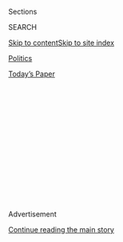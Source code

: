 <div id="app">

<div>

<div>

<div>

<div class="NYTAppHideMasthead css-1q2w90k e1suatyy0">

<div class="section css-ui9rw0 e1suatyy2">

<div class="css-eph4ug er09x8g0">

<div class="css-6n7j50">

</div>

<span class="css-1dv1kvn">Sections</span>

<div class="css-10488qs">

<span class="css-1dv1kvn">SEARCH</span>

</div>

[Skip to content](#site-content)[Skip to site
index](#site-index)

</div>

<div id="masthead-section-label" class="css-1wr3we4 eaxe0e00">

[Politics](https://www.nytimes.com/section/politics)

</div>

<div class="css-10698na e1huz5gh0">

</div>

</div>

<div id="masthead-bar-one" class="section hasLinks css-15hmgas e1csuq9d3">

<div class="css-uqyvli e1csuq9d0">

</div>

<div class="css-1uqjmks e1csuq9d1">

</div>

<div class="css-9e9ivx">

[](https://myaccount.nytimes.com/auth/login?response_type=cookie&client_id=vi)

</div>

<div class="css-1bvtpon e1csuq9d2">

[Today’s
Paper](https://www.nytimes.com/section/todayspaper)

</div>

</div>

</div>

</div>

<div data-aria-hidden="false">

<div id="site-content" data-role="main">

<div>

<div class="css-1aor85t" style="opacity:0.000000001;z-index:-1;visibility:hidden">

<div class="css-1hqnpie">

<div class="css-epjblv">

<span class="css-17xtcya">[Politics](/section/politics)</span><span class="css-x15j1o">|</span><span class="css-fwqvlz">The
Perfect Weapon: How Russian Cyberpower Invaded the
U.S.</span>

</div>

<div class="css-k008qs">

<div class="css-1iwv8en">

<span class="css-18z7m18"></span>

<div>

</div>

</div>

<span class="css-1n6z4y">https://nyti.ms/2hBJis3</span>

<div class="css-1705lsu">

<div class="css-4xjgmj">

<div class="css-4skfbu" data-role="toolbar" data-aria-label="Social Media Share buttons, Save button, and Comments Panel with current comment count" data-testid="share-tools">

  - 
  - 
  - 
  - 
    
    <div class="css-6n7j50">
    
    </div>

  - 
  - 

</div>

</div>

</div>

</div>

</div>

</div>

<div id="NYT_TOP_BANNER_REGION" class="css-13pd83m">

</div>

<div id="top-wrapper" class="css-1sy8kpn">

<div id="top-slug" class="css-l9onyx">

Advertisement

</div>

[Continue reading the main
story](#after-top)

<div class="ad top-wrapper" style="text-align:center;height:100%;display:block;min-height:250px">

<div id="top" class="place-ad" data-position="top" data-size-key="top">

</div>

</div>

<div id="after-top">

</div>

</div>

<div id="sponsor-wrapper" class="css-1hyfx7x">

<div id="sponsor-slug" class="css-19vbshk">

Supported by

</div>

[Continue reading the main
story](#after-sponsor)

<div id="sponsor" class="ad sponsor-wrapper" style="text-align:center;height:100%;display:block">

</div>

<div id="after-sponsor">

</div>

</div>

<div class="css-1vkm6nb ehdk2mb0">

# The Perfect Weapon: How Russian Cyberpower Invaded the U.S.

</div>

<div class="css-79elbk" data-testid="photoviewer-wrapper">

<div class="css-z3e15g" data-testid="photoviewer-wrapper-hidden">

</div>

<div class="css-1a48zt4 ehw59r15" data-testid="photoviewer-children">

![<span class="css-16f3y1r e13ogyst0" data-aria-hidden="true">A filing
cabinet broken into in 1972 as part of the Watergate burglary sits
beside a computer server that Russian hackers breached during the 2016
presidential campaign at the Democratic National Committee’s
headquarters in
Washington.</span><span class="css-cnj6d5 e1z0qqy90" itemprop="copyrightHolder"><span class="css-1ly73wi e1tej78p0">Credit...</span><span><span>Justin
T. Gellerson for The New York
Times</span></span></span>](https://static01.nyt.com/images/2016/12/14/us/14hack-top1-sub/14hack-top1-sub-articleLarge.jpg?quality=75&auto=webp&disable=upscale)

</div>

</div>

<div class="css-xt80pu e12qa4dv0">

<div class="css-18e8msd">

<div class="css-vp77d3 epjyd6m0">

<div class="css-1baulvz">

By [<span class="css-1baulvz" itemprop="name">Eric
Lipton</span>](https://www.nytimes.com/by/eric-lipton),
[<span class="css-1baulvz" itemprop="name">David E.
Sanger</span>](https://www.nytimes.com/by/david-e-sanger) and
[<span class="css-1baulvz last-byline" itemprop="name">Scott
Shane</span>](https://www.nytimes.com/by/scott-shane)

</div>

</div>

  - Dec. 13,
    2016

  - 
    
    <div class="css-4xjgmj">
    
    <div class="css-d8bdto" data-role="toolbar" data-aria-label="Social Media Share buttons, Save button, and Comments Panel with current comment count" data-testid="share-tools">
    
      - 
      - 
      - 
      - 
        
        <div class="css-6n7j50">
        
        </div>
    
      - 
      - 
    
    </div>
    
    </div>

</div>

<div class="css-tk9fsr">

[Читать статью
по-русски](https://www.nytimes.com/2016/12/21/world/russia-hack-presidential-election.html "Read in Russian")

</div>

</div>

<div class="section meteredContent css-1r7ky0e" name="articleBody" itemprop="articleBody">

<div class="css-1fanzo5 StoryBodyCompanionColumn">

<div class="css-53u6y8">

WASHINGTON — When Special Agent Adrian Hawkins of the Federal Bureau of
Investigation called the Democratic National Committee in September 2015
to pass along some troubling news about its computer network, he was
transferred, naturally, to the help desk.

His message was brief, if alarming. At least one computer system
belonging to the D.N.C. had been compromised by hackers federal
investigators had named “the
[Dukes](https://labsblog.f-secure.com/2015/09/17/the-dukes-7-years-of-russian-cyber-espionage/),”
a [cyberespionage
team](https://www.nytimes.com/2020/07/16/us/politics/vaccine-hacking-russia.html)
linked to the Russian government.

The F.B.I. knew it well: The bureau had spent the last few years trying
to kick the Dukes out of the unclassified email systems of the White
House, the State Department and even the Joint Chiefs of Staff, one of
the government’s best-protected networks.

Yared Tamene, the tech-support contractor at the D.N.C. who fielded the
call, was no expert in cyberattacks. His first moves were to check
Google for “the Dukes” and conduct a cursory search of the D.N.C.
computer system logs to look for hints of such a cyberintrusion. By his
own account, he did not look too hard even after Special Agent Hawkins
called back repeatedly over the next several weeks — in part because he
wasn’t certain the caller was a real F.B.I. agent and not an impostor.

</div>

</div>

<div class="css-1fanzo5 StoryBodyCompanionColumn">

<div class="css-53u6y8">

“I had no way of differentiating the call I just received from a prank
call,” Mr. Tamene wrote in an internal memo, obtained by The New York
Times, that detailed his contact with the F.B.I.

It was the cryptic first sign of a cyberespionage and
information-warfare campaign devised to disrupt the 2016 presidential
election, the first such attempt by a foreign power in American history.
What started as an information-gathering operation, intelligence
officials believe, ultimately morphed into an effort to harm one
candidate, Hillary Clinton, and tip the election to her opponent, Donald
J. Trump.

Like another famous American election scandal, it started with a
break-in at the D.N.C. The first time, 44 years ago at the committee’s
old offices in the Watergate complex, the burglars planted listening
devices and jimmied a filing cabinet. This time, the burglary was
conducted from afar, directed by the Kremlin, with spear-phishing emails
and zeros and
ones.

</div>

</div>

<div style="max-width:100%;margin:0 auto">

<div class="css-17dprlf" data-id="100000004818376" data-slug="14hack-phishing" style="max-width:300px">

</div>

</div>

<div class="css-1fanzo5 StoryBodyCompanionColumn">

<div class="css-53u6y8">

An examination by The Times of the Russian operation — based on
interviews with dozens of players targeted in the attack, intelligence
officials who investigated it and Obama administration officials who
deliberated over the best response — reveals a series of missed signals,
slow responses and a continuing underestimation of the seriousness of
the cyberattack.

</div>

</div>

<div class="css-1fanzo5 StoryBodyCompanionColumn">

<div class="css-53u6y8">

The D.N.C.’s fumbling encounter with the F.B.I. meant the best chance to
halt the Russian intrusion was lost. The failure to grasp the scope of
the attacks undercut efforts to minimize their impact. And the White
House’s reluctance to respond forcefully meant the Russians have not
paid a heavy price for their actions, a decision that could prove
critical in deterring future cyberattacks.

The low-key approach of the F.B.I. meant that Russian hackers could roam
freely through the committee’s network for nearly seven months before
top D.N.C. officials were alerted to the attack and hired cyberexperts
to protect their systems. In the meantime, the hackers moved on to
targets outside the D.N.C., including Mrs. Clinton’s campaign chairman,
John D. Podesta, whose private email account was hacked months later.

Even Mr. Podesta, a savvy Washington insider who had written a [2014
report on cyberprivacy for President
Obama](https://www.whitehouse.gov/sites/default/files/docs/big_data_privacy_report_may_1_2014.pdf),
did not truly understand the gravity of the hacking.

</div>

</div>

<div class="css-79elbk" data-testid="photoviewer-wrapper">

<div class="css-z3e15g" data-testid="photoviewer-wrapper-hidden">

</div>

<div class="css-1a48zt4 ehw59r15" data-testid="photoviewer-children">

![<span class="css-16f3y1r e13ogyst0" data-aria-hidden="true">Charles
Delavan, a Clinton campaign aide, incorrectly legitimized a phishing
email sent to the personal account of John D. Podesta, the campaign
chairman.</span>](https://static01.nyt.com/images/2016/12/14/us/14HACK-tear1/14HACK1-articleLarge.jpg?quality=75&auto=webp&disable=upscale)

</div>

</div>

<div class="css-1fanzo5 StoryBodyCompanionColumn">

<div class="css-53u6y8">

By last summer, Democrats watched in helpless fury as their private
emails and confidential documents appeared online day after day —
procured by Russian intelligence agents, posted on WikiLeaks and other
websites, then eagerly reported on by the American media, including The
Times. Mr. Trump gleefully cited many of the purloined emails on the
campaign trail.

The fallout included [the resignations of Representative Debbie
Wasserman Schultz of
Florida](https://www.nytimes.com/2016/07/25/us/politics/debbie-wasserman-schultz-dnc-wikileaks-emails.html),
the chairwoman of the D.N.C., and most of her top party aides. Leading
Democrats were sidelined at the height of the campaign, silenced by
revelations of embarrassing emails or consumed by the scramble to deal
with the hacking. Though little-noticed by the public, [confidential
documents taken by the Russian hackers from the D.N.C.’s sister
organization](https://guccifer2.wordpress.com/2016/08/15/dccc-internal-docs-on-primaries-in-florida/),
the Democratic Congressional Campaign Committee, turned up in
congressional races in a dozen states, [tainting some of them with
accusations of
scandal](http://www.nytimes.com/2016/12/13/us/politics/house-democrats-hacking-dccc.html "Times article on the Democratic House candidates who were affected.").

</div>

</div>

<div class="css-79elbk" data-testid="photoviewer-wrapper">

<div class="css-z3e15g" data-testid="photoviewer-wrapper-hidden">

</div>

<div class="css-1a48zt4 ehw59r15" data-testid="photoviewer-children">

<div class="css-1xdhyk6 erfvjey0">

<span class="css-1ly73wi e1tej78p0">Image</span>

<div class="css-zjzyr8">

<div data-testid="lazyimage-container" style="height:250.68888888888893px">

</div>

</div>

</div>

<span class="css-16f3y1r e13ogyst0" data-aria-hidden="true">President
Vladimir V. Putin of Russia during a reception last week at the Kremlin
in
Moscow.</span><span class="css-cnj6d5 e1z0qqy90" itemprop="copyrightHolder"><span class="css-1ly73wi e1tej78p0">Credit...</span><span>Pool
photo by Alexei Nikolsky</span></span>

</div>

</div>

<div class="css-1fanzo5 StoryBodyCompanionColumn">

<div class="css-53u6y8">

In recent days, a skeptical president-elect, the nation’s intelligence
agencies and the two major parties have become embroiled in an
extraordinary public dispute over what evidence exists that President
Vladimir V. Putin of Russia moved beyond mere espionage to deliberately
try to subvert American democracy and pick the winner of the
presidential election.

</div>

</div>

<div class="css-1fanzo5 StoryBodyCompanionColumn">

<div class="css-53u6y8">

Many of Mrs. Clinton’s closest aides believe that the Russian assault
had a profound impact on the election, while conceding that other
factors — Mrs. Clinton’s weaknesses as a candidate; her private email
server; the public statements of the F.B.I. director, James B. Comey,
about her handling of classified information — were also important.

While there’s no way to be certain of the ultimate impact of the hack,
this much is clear: A low-cost, high-impact weapon that Russia had
test-fired in elections from Ukraine to Europe was trained on the United
States, with devastating effectiveness. For Russia, with an enfeebled
economy and a nuclear arsenal it cannot use short of all-out war,
cyberpower proved the perfect weapon: cheap, hard to see coming, hard to
trace.

</div>

</div>

<div class="css-1sngw6j">

[](https://www.nytimes.com/interactive/2016/07/27/us/politics/trail-of-dnc-emails-russia-hacking.html)

<div class="css-1eoytci">

![](https://static01.nyt.com/images/2016/07/27/us/politics/trail-of-dnc-emails-russia-hacking-1469656463301/trail-of-dnc-emails-russia-hacking-1469656463301-thumbLarge-v6.png)

</div>

<div class="css-1rha1bf">

## Following the Links From Russian Hackers to the U.S. Election

How U.S. intelligence officials have connected the Russian government to
an attempt to disrupt the 2016 presidential election.

</div>

</div>

<div class="css-1fanzo5 StoryBodyCompanionColumn">

<div class="css-53u6y8">

“There shouldn’t be any doubt in anybody’s mind,” Adm. Michael S.
Rogers, the director of the National Security Agency and commander of
United States Cyber Command, said at a postelection conference. “This
was not something that was done casually, this was not something that
was done by chance, this was not a target that was selected purely
arbitrarily,” he said. “This was a conscious effort by a nation-state to
attempt to achieve a specific effect.”

For the people whose emails were stolen, this new form of political
sabotage has left a trail of shock and professional damage. Neera
Tanden, president of the Center for American Progress and a key Clinton
supporter, recalls walking into the busy Clinton transition offices,
humiliated to see her face on television screens as pundits [discussed a
leaked email in which she had called Mrs. Clinton’s instincts
“suboptimal.”](http://www.cnn.com/2016/10/18/politics/clinton-staffers-frustrated-hillary-clinton-bill-clinton-chelsea-clinton/)

“It was just a sucker punch to the gut every day,” Ms. Tanden said. “It
was the worst professional experience of my
life.”

</div>

</div>

<div style="max-width:100%;margin:0 auto">

<div class="css-17dprlf" data-id="100000004827145" data-slug="14hack-pq1" style="max-width:300px">

</div>

</div>

<div class="css-1fanzo5 StoryBodyCompanionColumn">

<div class="css-53u6y8">

The United States, too, has carried out cyberattacks, and in decades
past the C.I.A. tried to subvert foreign elections. But the Russian
attack is increasingly understood across the political spectrum as an
ominous historic landmark — with one notable exception: Mr. Trump has
rejected the findings of the intelligence agencies he will soon oversee
as “ridiculous,” insisting that the hacker may be American, or Chinese,
but that “they have no idea.”

Mr. Trump cited the reported disagreements between the agencies about
whether Mr. Putin intended to help elect him. On Tuesday, a Russian
government spokesman echoed Mr. Trump’s scorn.

“This tale of ‘hacks’ resembles a banal brawl between American security
officials over spheres of influence,” Maria Zakharova, the spokeswoman
for the Russian Foreign Ministry, wrote on
Facebook.

</div>

</div>

<div style="max-width:100%;margin:0 auto">

<div class="css-17dprlf" data-id="100000004823193" data-slug="dccc-promo" style="max-width:300px">

</div>

</div>

<div class="css-1fanzo5 StoryBodyCompanionColumn">

<div class="css-53u6y8">

Over the weekend, four prominent senators — two Republicans and two
Democrats — joined forces to pledge an investigation while pointedly
ignoring Mr. Trump’s skeptical claims.

“Democrats and Republicans must work together, and across the
jurisdictional lines of the Congress, to examine these recent incidents
thoroughly and devise comprehensive solutions to deter and defend
against further cyberattacks,” said Senators John McCain, Lindsey
Graham, Chuck Schumer and Jack Reed.

</div>

</div>

<div class="css-1fanzo5 StoryBodyCompanionColumn">

<div class="css-53u6y8">

“This cannot become a partisan issue,” they said. “The stakes are too
high for our country.”

## A Target for Break-Ins

Sitting in the basement of the Democratic National Committee
headquarters, below a wall-size 2012 portrait of a smiling Barack Obama,
is a 1960s-era filing cabinet missing the handle on the bottom drawer.
Only a framed newspaper story hanging on the wall hints at the
importance of this aged piece of office furniture.

[“GOP Security Aide Among 5 Arrested in Bugging
Affair,”](http://www.washingtonpost.com/wp-srv/local/longterm/tours/scandal/watergat.htm)
reads the headline from the front page of The Washington Post on June
19, 1972, with the bylines of Bob Woodward and Carl Bernstein.

Andrew Brown, 37, the technology director at the D.N.C., was born after
that famous break-in. But as he began to plan for this year’s election
cycle, he was well aware that the D.N.C. could become a break-in target
again.

There were aspirations to ensure that the D.N.C. was well protected
against cyberintruders — and then there was the reality, Mr. Brown and
his bosses at the organization acknowledged: The D.N.C. was a nonprofit
group, dependent on donations, with a fraction of the security budget
that a corporation its size would have.

“There was never enough money to do everything we needed to do,” Mr.
Brown said.

The D.N.C. had a standard email spam-filtering service, intended to
block phishing attacks and malware created to resemble legitimate email.
But when Russian hackers started in on the D.N.C., the committee did not
have the most advanced systems in place to track suspicious traffic,
internal D.N.C. memos show.

Mr. Tamene, who reports to Mr. Brown and fielded the call from the
F.B.I. agent, was not a full-time D.N.C. employee; he works for a
Chicago-based contracting firm called [The MIS
Department](https://web.archive.org/web/20160507204851/http://www.misdepartment.com/staff).
He was left to figure out, largely on his own, how to respond — and even
whether the man who had called in to the D.N.C. switchboard was really
an F.B.I. agent.

“The F.B.I. thinks the D.N.C. has at least one compromised computer on
its network and the F.B.I. wanted to know if the D.N.C. is aware, and if
so, what the D.N.C. is doing about it,” Mr. Tamene wrote in an internal
memo about his contacts with the F.B.I. He added that “the Special Agent
told me to look for a specific type of malware dubbed ‘Dukes’ by the
U.S. intelligence community and in cybersecurity circles.”

</div>

</div>

<div class="css-1fanzo5 StoryBodyCompanionColumn">

<div class="css-53u6y8">

Part of the problem was that Special Agent Hawkins did not show up in
person at the D.N.C. Nor could he email anyone there, as that risked
alerting the hackers that the F.B.I. knew they were in the
system.

</div>

</div>

<div class="css-79elbk" data-testid="photoviewer-wrapper">

<div class="css-z3e15g" data-testid="photoviewer-wrapper-hidden">

</div>

<div class="css-1a48zt4 ehw59r15" data-testid="photoviewer-children">

<div class="css-1xdhyk6 erfvjey0">

<span class="css-1ly73wi e1tej78p0">Image</span>

<div class="css-zjzyr8">

<div data-testid="lazyimage-container" style="height:190.75555555555553px">

</div>

</div>

</div>

<span class="css-16f3y1r e13ogyst0" data-aria-hidden="true">An internal
memo by Yared Tamene, a tech-support contractor at the D.N.C., expressed
uncertainty about the identity of Special Agent Adrian Hawkins of the
F.B.I., who called to inform him of the breach.</span>

</div>

</div>

<div class="css-1fanzo5 StoryBodyCompanionColumn">

<div class="css-53u6y8">

Mr. Tamene’s initial scan of the D.N.C. system — using his
less-than-optimal tools and incomplete targeting information from the
F.B.I. — found nothing. So when Special Agent Hawkins called repeatedly
in October, leaving voice mail messages for Mr. Tamene, urging him to
call back, “I did not return his calls, as I had nothing to report,” Mr.
Tamene explained in his memo.

In November, Special Agent Hawkins called with more ominous news. A
D.N.C. computer was “calling home, where home meant Russia,” Mr.
Tamene’s memo says, referring to software sending information to
Moscow. “SA Hawkins added that the F.B.I. thinks that this calling home
behavior could be the result of a state-sponsored attack.”

Mr. Brown knew that Mr. Tamene, who declined to comment, was fielding
calls from the F.B.I. But he was tied up on a different problem:
evidence suggesting that the campaign of Senator Bernie Sanders of
Vermont, Mrs. Clinton’s main Democratic opponent, had improperly gained
access to her campaign data.

Ms. Wasserman Schultz, then the D.N.C.’s chairwoman, and Amy Dacey, then
its chief executive, said in interviews that neither of them was
notified about the early reports that the committee’s system had likely
been compromised.

Shawn Henry, who once led the F.B.I.’s cyber division and is now
president of CrowdStrike Services, the cybersecurity firm retained by
the D.N.C. in April, said he was baffled that the F.B.I. did not call a
more senior official at the D.N.C. or send an agent in person to the
party headquarters to try to force a more vigorous response.

</div>

</div>

<div class="css-1fanzo5 StoryBodyCompanionColumn">

<div class="css-53u6y8">

“We are not talking about an office that is in the middle of the woods
of Montana,” Mr. Henry said. “We are talking about an office that is
half a mile from the F.B.I. office that is getting the notification.”

“This is not a mom-and-pop delicatessen or a local library. This is a
critical piece of the U.S. infrastructure because it relates to our
electoral process, our elected officials, our legislative process, our
executive process,” he added. “To me it is a high-level, serious issue,
and if after a couple of months you don’t see any results, somebody
ought to raise that to a higher level.”

The F.B.I. declined to comment on the agency’s handling of the hack.
“The F.B.I. takes very seriously any compromise of public and private
sector systems,” it said in a statement, adding that agents “will
continue to share information” to help targets “safeguard their systems
against the actions of persistent cybercriminals.”

By March, Mr. Tamene and his team had met at least twice in person with
the F.B.I. and concluded that Agent Hawkins was really a federal
employee. But then the situation took a dire turn.

A second team of Russian-affiliated hackers began to target the D.N.C.
and other players in the political world, particularly Democrats. Billy
Rinehart, a former D.N.C. regional field director who was then working
for Mrs. Clinton’s campaign, got an odd email warning from Google.

“Someone just used your password to try to sign into your Google
account,” [the March 22 email
said](http://www.documentcloud.org/documents/3237163-Rinehart-Hacking-Email.html),
adding that the sign-in attempt had occurred in Ukraine. “Google stopped
this sign-in attempt. You should change your password immediately.”

Mr. Rinehart was in Hawaii at the time. He remembers checking his email
at 4 a.m. for messages from East Coast associates. Without thinking much
about the notification, he clicked on the “change password” button and
half asleep, as best he can remember, he typed in a new
password.

</div>

</div>

<div class="css-79elbk" data-testid="photoviewer-wrapper">

<div class="css-z3e15g" data-testid="photoviewer-wrapper-hidden">

</div>

<div class="css-1a48zt4 ehw59r15" data-testid="photoviewer-children">

<div class="css-1xdhyk6 erfvjey0">

<span class="css-1ly73wi e1tej78p0">Image</span>

<div class="css-zjzyr8">

<div data-testid="lazyimage-container" style="height:333.1777777777778px">

</div>

</div>

</div>

<span class="css-16f3y1r e13ogyst0" data-aria-hidden="true">A screenshot
of the phishing email that Billy Rinehart clicked on, unknowingly giving
Russian hackers access to his account. The New York Times has redacted
Mr. Rinehart’s email address.</span>

</div>

</div>

<div class="css-1fanzo5 StoryBodyCompanionColumn">

<div class="css-53u6y8">

What he did not know until months later is that he had just given the
Russian hackers access to his email account.

Hundreds of similar phishing emails were being sent to American
political targets, including an identical email sent on March 19 to Mr.
Podesta, chairman of the Clinton campaign. Given how many emails Mr.
Podesta received through this personal email account, several aides also
had access to it, and one of them noticed the warning email, sending it
to a computer technician to make sure it was legitimate before anyone
clicked on the “change password” button.

“This is a legitimate email,” Charles Delavan, [a Clinton campaign aide,
replied](https://wikileaks.org/podesta-emails/emailid/34899) to another
of Mr. Podesta’s aides, who had noticed the alert. “John needs to change
his password immediately.”

With another click, a decade of emails that Mr. Podesta maintained in
his Gmail account — a total of about 60,000 — were unlocked for the
Russian hackers. Mr. Delavan, in an interview, said that his bad advice
was a result of a typo: He knew this was a phishing attack, as the
campaign was getting dozens of them. He said he had meant to type that
it was an “illegitimate” email, an error that he said has plagued him
ever
since.

</div>

</div>

<div class="css-79elbk" data-testid="photoviewer-wrapper">

<div class="css-z3e15g" data-testid="photoviewer-wrapper-hidden">

</div>

<div class="css-1a48zt4 ehw59r15" data-testid="photoviewer-children">

<div class="css-1xdhyk6 erfvjey0">

<span class="css-1ly73wi e1tej78p0">Image</span>

<div class="css-zjzyr8">

<div data-testid="lazyimage-container" style="height:258.4561403508772px">

</div>

</div>

</div>

<span class="css-16f3y1r e13ogyst0" data-aria-hidden="true">Mr. Podesta,
center, with Huma Abedin, Hillary Clinton’s closest aide, in Brooklyn
the day after the election. Hackers gained access to tens of thousands
of Mr. Podesta’s
emails.</span><span class="css-cnj6d5 e1z0qqy90" itemprop="copyrightHolder"><span class="css-1ly73wi e1tej78p0">Credit...</span><span>Dave
Sanders for The New York Times</span></span>

</div>

</div>

<div class="css-1fanzo5 StoryBodyCompanionColumn">

<div class="css-53u6y8">

During this second wave, the hackers also gained access to the
Democratic Congressional Campaign Committee, and then, through a virtual
private network connection, to the main computer network of the D.N.C.

</div>

</div>

<div class="css-1fanzo5 StoryBodyCompanionColumn">

<div class="css-53u6y8">

The F.B.I. observed this surge of activity as well, again reaching out
to Mr. Tamene to warn him. Yet Mr. Tamene still saw no reason to be
alarmed: He found copies of the phishing emails in the D.N.C.’s spam
filter. But he had no reason, he said, to believe that the computer
systems had been infiltrated.

One bit of progress had finally been made by the middle of April: The
D.N.C., seven months after it had first been warned, finally installed a
“robust set of monitoring tools,” Mr. Tamene’s internal memo
says.

## Honing Stealthy Tactics

</div>

</div>

<div class="css-79elbk" data-testid="photoviewer-wrapper">

<div class="css-z3e15g" data-testid="photoviewer-wrapper-hidden">

</div>

<div class="css-1a48zt4 ehw59r15" data-testid="photoviewer-children">

<div class="css-1xdhyk6 erfvjey0">

<span class="css-1ly73wi e1tej78p0">Image</span>

<div class="css-zjzyr8">

<div data-testid="lazyimage-container" style="height:257.77777777777777px">

</div>

</div>

</div>

<span class="css-16f3y1r e13ogyst0" data-aria-hidden="true">The
headquarters of the Russian F.S.B., the main successor to the Soviet-era
K.G.B., in
Moscow.</span><span class="css-cnj6d5 e1z0qqy90" itemprop="copyrightHolder"><span class="css-1ly73wi e1tej78p0">Credit...</span><span>Pavel
Golovkin/Associated Press</span></span>

</div>

</div>

<div class="css-1fanzo5 StoryBodyCompanionColumn">

<div class="css-53u6y8">

The United States had two decades of warning that Russia’s intelligence
agencies were trying to break into America’s most sensitive computer
networks. But the Russians have always managed to stay a step ahead.

Their first major attack was detected on Oct. 7, 1996, when a computer
operator at the Colorado School of Mines discovered some nighttime
computer activity he could not explain. The school had a major contract
with the Navy, and the operator warned his contacts there. But as
happened two decades later at the D.N.C., at first “everyone was unable
to connect the dots,” said [Thomas
Rid](http://www.kcl.ac.uk/sspp/departments/warstudies/people/professors/rid.aspx),
a scholar at King’s College in London who has studied the attack.

Investigators gave it a name — [Moonlight
Maze](https://medium.com/@chris_doman/the-first-sophistiated-cyber-attacks-how-operation-moonlight-maze-made-history-2adb12cc43f7#.ghd5tn5cf)
— and spent two years, often working day and night, tracing how it
hopped from the Navy to the Department of Energy to the Air Force and
NASA. In the end, they concluded that the total number of files stolen,
if printed and stacked, would be taller than the Washington Monument.

Whole weapons designs were flowing out the door, and it was a first
taste of what was to come: an escalating campaign of cyberattacks around
the world.

</div>

</div>

<div class="css-1fanzo5 StoryBodyCompanionColumn">

<div class="css-53u6y8">

But for years, the Russians stayed largely out of the headlines, thanks
to the Chinese — who took bigger risks, and often got caught. They stole
the designs for the F-35 fighter jet, corporate secrets for rolling
steel, even the blueprints for gas pipelines that supply much of the
United States. And during the 2008 presidential election cycle, Chinese
intelligence hacked into the campaigns of Mr. Obama and Mr. McCain,
making off with internal position papers and communications. But they
didn’t publish any of it.

The Russians had not gone away, of course. “They were just a lot more
stealthy,” said [Kevin
Mandia](https://www.fireeye.com/company/leadership.html), a former Air
Force intelligence officer who spent most of his days fighting off
Russian cyberattacks before founding Mandiant, a cybersecurity firm that
is now a division of FireEye — and the company the Clinton campaign
brought in to secure its own systems.

The Russians were also quicker to turn their attacks to political
purposes. A 2007 cyberattack on Estonia, a former Soviet republic that
had joined NATO, sent a message that Russia could paralyze the country
without invading it. The next year cyberattacks were used during
Russia’s war with Georgia.

But American officials did not imagine that the Russians would dare try
those techniques inside the United States. They were largely focused on
preventing what former Defense Secretary Leon E. Panetta warned was an
approaching “cyber Pearl Harbor” — a shutdown of the power grid or
cellphone networks.

But in 2014 and 2015, a Russian hacking group began systematically
targeting the State Department, the White House and the Joint Chiefs of
Staff. “Each time, they eventually met with some form of success,”
Michael Sulmeyer, a former cyberexpert for the secretary of defense, and
Ben Buchanan, now both of the [Harvard Cyber Security
Project](http://belfercenter.ksg.harvard.edu/project/69/cyber_security_project.html),
wrote recently in a soon-to-be published paper for the Carnegie
Endowment.

The Russians grew stealthier and stealthier, tricking government
computers into sending out data while disguising the electronic “command
and control” messages that set off alarms for anyone looking for
malicious actions. The State Department was so crippled that it
repeatedly closed its systems to throw out the intruders. At one point,
officials traveling to Vienna with Secretary of State John Kerry for the
Iran nuclear negotiations had to set up commercial Gmail accounts just
to communicate with one another and with reporters traveling with them.

Mr. Obama was briefed regularly on all this, but he made a decision that
many in the White House now regret: He did not name Russians publicly,
or issue sanctions. There was always a reason: fear of escalating a
cyberwar, and concern that the United States needed Russia’s cooperation
in negotiations over Syria.

</div>

</div>

<div class="css-1fanzo5 StoryBodyCompanionColumn">

<div class="css-53u6y8">

“We’d have all these circular meetings,” one senior State Department
official said, “in which everyone agreed you had to push back at the
Russians and push back hard. But it didn’t happen.”

So the Russians escalated again — breaking into systems not just for
espionage, but to publish or broadcast what they found, known as
“doxing” in the cyberworld.

It was a brazen change in tactics, moving the Russians from espionage to
influence operations. In February 2014, [they broadcast an intercepted
phone
call](https://www.nytimes.com/2014/02/08/world/europe/ukraine.html)
between Victoria Nuland, the assistant secretary of state who handles
Russian affairs and has a contentious relationship with Mr. Putin, and
Geoffrey Pyatt, the United States ambassador to Ukraine. Ms. Nuland was
heard describing a little-known American effort to broker a deal in
Ukraine, then in political turmoil.

They were not the only ones on whom the Russians used the steal-and-leak
strategy. The Open Society Foundation, run by George Soros, was a major
target, and [when its documents were
released](http://soros.dcleaks.com/), some turned out to have been
altered to make it appear as if the foundation was financing Russian
opposition members.

Last year, the attacks became more aggressive. Russia hacked a major
French television station, frying critical hardware. Around Christmas,
it attacked part of the power grid in Ukraine, dropping a portion of the
country into darkness, killing backup generators and taking control of
generators. In retrospect, it was a warning shot.

The attacks “were not fully integrated military operations,” Mr.
Sulmeyer said. But they showed an increasing
boldness.

## Cozy Bear and Fancy Bear

</div>

</div>

<div class="css-79elbk" data-testid="photoviewer-wrapper">

<div class="css-z3e15g" data-testid="photoviewer-wrapper-hidden">

</div>

<div class="css-1a48zt4 ehw59r15" data-testid="photoviewer-children">

<div class="css-1xdhyk6 erfvjey0">

<span class="css-1ly73wi e1tej78p0">Image</span>

<div class="css-zjzyr8">

<div data-testid="lazyimage-container" style="height:257.77777777777777px">

</div>

</div>

</div>

<span class="css-16f3y1r e13ogyst0" data-aria-hidden="true">Supporters
of President-elect Donald J. Trump at a “thank you” rally last week in
Des
Moines.</span><span class="css-cnj6d5 e1z0qqy90" itemprop="copyrightHolder"><span class="css-1ly73wi e1tej78p0">Credit...</span><span>Doug
Mills/The New York Times</span></span>

</div>

</div>

<div class="css-1fanzo5 StoryBodyCompanionColumn">

<div class="css-53u6y8">

The day before the White House Correspondents’ Association dinner in
April, Ms. Dacey, the D.N.C.’s chief executive, was preparing for a
night of parties when she got an urgent phone call.

With the new monitoring system in place, Mr. Tamene had examined
administrative logs of the D.N.C.’s computer system and found something
very suspicious: An unauthorized person, with administrator-level
security status, had gained access to the D.N.C.’s computers.

“Not sure it is related to what the F.B.I. has been noticing,” said one
internal D.N.C. email sent on April 29. “The D.N.C. may have been hacked
in a serious way this week, with password theft,
etc.”

</div>

</div>

<div style="max-width:100%;margin:0 auto">

<div class="css-17dprlf" data-id="100000004827157" data-slug="14hack-pq2" style="max-width:300px">

</div>

</div>

<div class="css-1fanzo5 StoryBodyCompanionColumn">

<div class="css-53u6y8">

No one knew just how bad the breach was — but it was clear that a lot
more than a single filing cabinet worth of materials might have been
taken. A secret committee was immediately created, including Ms. Dacey,
Ms. Wasserman Schultz, Mr. Brown and [Michael
Sussmann](https://www.perkinscoie.com/en/professionals/michael-sussmann.html),
a former cybercrimes prosecutor at the Department of Justice who now
works at Perkins Coie, the Washington law firm that handles D.N.C.
political matters.

“Three most important questions,” Mr. Sussmann wrote to his clients the
night the break-in was confirmed. “1) What data was accessed? 2) How was
it done? 3) How do we stop it?”

Mr. Sussmann instructed his clients not to use D.N.C. email because they
had just one opportunity to lock the hackers out — an effort that could
be foiled if the hackers knew that the D.N.C. was on to them.

</div>

</div>

<div class="css-1fanzo5 StoryBodyCompanionColumn">

<div class="css-53u6y8">

“You only get one chance to raise the drawbridge,” Mr. Sussmann said.
“If the adversaries know you are aware of their presence, they will
take steps to burrow in, or erase the logs that show they were
present.”

</div>

</div>

<div class="css-79elbk" data-testid="photoviewer-wrapper">

<div class="css-z3e15g" data-testid="photoviewer-wrapper-hidden">

</div>

<div class="css-1a48zt4 ehw59r15" data-testid="photoviewer-children">

<div class="css-1xdhyk6 erfvjey0">

<span class="css-1ly73wi e1tej78p0">Image</span>

<div class="css-zjzyr8">

<div data-testid="lazyimage-container" style="height:124.37777777777778px">

</div>

</div>

</div>

<span class="css-16f3y1r e13ogyst0" data-aria-hidden="true">Michael
Sussmann, a Washington lawyer and former cybercrime prosecutor at the
Justice Department, received an email in late April confirming that the
D.N.C.’s computer system had been compromised.</span>

</div>

</div>

<div class="css-1fanzo5 StoryBodyCompanionColumn">

<div class="css-53u6y8">

The D.N.C. immediately hired
[CrowdStrike](https://www.crowdstrike.com/), a cybersecurity firm, to
scan its computers, identify the intruders and build a new computer and
telephone system from scratch. Within a day, CrowdStrike confirmed that
the intrusion had originated in Russia, Mr. Sussmann said.

The work that such companies do is a computer version of old-fashioned
crime scene investigation, with fingerprints, bullet casings and DNA
swabs replaced by an electronic trail that can be just as incriminating.
And just as police detectives learn to identify the telltale methods of
a veteran burglar, so CrowdStrike investigators recognized the
distinctive handiwork of Cozy Bear and Fancy Bear.

Those are CrowdStrike’s nicknames for the two Russian hacking groups
that the firm found at work inside the D.N.C. network. Cozy Bear — the
group also known as the Dukes or A.P.T. 29, for “advanced persistent
threat” — may or may not be associated with the F.S.B., the main
successor to the Soviet-era K.G.B., but it is widely believed to be a
Russian government operation. It made its first appearance in 2014, said
Dmitri Alperovitch, CrowdStrike’s co-founder and chief technology
officer.

It was Cozy Bear, CrowdStrike concluded, that first penetrated the
D.N.C. in the summer of 2015, by sending spear-phishing emails to a long
list of American government agencies, Washington nonprofits and
government contractors. Whenever someone clicked on a phishing message,
the Russians would enter the network, “exfiltrate” documents of interest
and stockpile them for intelligence purposes.

“Once they got into the D.N.C., they found the data valuable and decided
to continue the operation,” said Mr. Alperovitch, who was born in Russia
and moved to the United States as a teenager.

</div>

</div>

<div class="css-1fanzo5 StoryBodyCompanionColumn">

<div class="css-53u6y8">

Only in March 2016 did Fancy Bear show up — first penetrating the
computers of the Democratic Congressional Campaign Committee, and then
jumping to the D.N.C., investigators believe. Fancy Bear, sometimes
called A.P.T. 28 and believed to be directed by the G.R.U., Russia’s
military intelligence agency, is an older outfit, tracked by Western
investigators for nearly a decade. It was Fancy Bear that got hold of
Mr. Podesta’s email.

Attribution, as the skill of identifying a cyberattacker is known, is
more art than science. It is often impossible to name an attacker with
absolute certainty. But over time, by accumulating a reference library
of hacking techniques and targets, it is possible to spot repeat
offenders. Fancy Bear, for instance, has gone after military and
political targets in Ukraine and Georgia, and at NATO installations.

That largely rules out cybercriminals and most countries, Mr.
Alperovitch said. “There’s no plausible actor that has an interest in
all those victims other than Russia,” he said. Another clue: The Russian
hacking groups tended to be active during working hours in the Moscow
time zone.

To their astonishment, Mr. Alperovitch said, CrowdStrike experts found
signs that the two Russian hacking groups had not coordinated their
attacks. Fancy Bear, apparently not knowing that Cozy Bear had been
rummaging in D.N.C. files for months, took many of the same documents.

In the six weeks after CrowdStrike’s arrival, in total secrecy, the
computer system at the D.N.C. was replaced. For a weekend, email and
phones were shut off; employees were told it was a system upgrade. All
laptops were turned in and the hard drives wiped clean, with the
uninfected information on them imaged to new drives.

Though D.N.C. officials had learned that the Democratic Congressional
Campaign Committee had been infected, too, they did not notify their
sister organization, which was in the same building, because they were
afraid that it would leak.

All of this work took place as the bitter contest for the Democratic
nomination continued to play out between Mrs. Clinton and Mr. Sanders,
and it was already causing a major distraction for Ms. Wasserman Schultz
and the D.N.C.’s chief executive.

</div>

</div>

<div class="css-1fanzo5 StoryBodyCompanionColumn">

<div class="css-53u6y8">

“This was not a bump in the road — bumps in the road happen all the
time,” she said in an interview. “Two different Russian spy agencies had
hacked into our network and stolen our property. And we did not yet know
what they had taken. But we knew they had very broad access to our
network. There was a tremendous amount of uncertainty. And it was
chilling.”

The D.N.C. executives and their lawyer had their first formal meeting
with senior F.B.I. officials in mid-June, nine months after the bureau’s
first call to the tech-support contractor. Among the early requests at
that meeting, according to participants: that the federal government
make a quick “attribution” formally blaming actors with ties to Russian
government for the attack to make clear that it was not routine hacking
but foreign espionage.

“You have a presidential election underway here and you know that the
Russians have hacked into the D.N.C.,” Mr. Sussmann said, recalling the
message to the F.B.I. “We need to tell the American public that. And
soon.”

## The Media’s Role

</div>

</div>

<div class="css-79elbk" data-testid="photoviewer-wrapper">

<div class="css-z3e15g" data-testid="photoviewer-wrapper-hidden">

</div>

<div class="css-1a48zt4 ehw59r15" data-testid="photoviewer-children">

<div class="css-1xdhyk6 erfvjey0">

<span class="css-1ly73wi e1tej78p0">Image</span>

<div class="css-zjzyr8">

<div data-testid="lazyimage-container" style="height:257.77777777777777px">

</div>

</div>

</div>

<span class="css-16f3y1r e13ogyst0" data-aria-hidden="true">Supporters
of Senator Bernie Sanders’s presidential campaign protested at the
Democratic National Convention in Philadelphia in
July.</span><span class="css-cnj6d5 e1z0qqy90" itemprop="copyrightHolder"><span class="css-1ly73wi e1tej78p0">Credit...</span><span>Ruth
Fremson/The New York Times</span></span>

</div>

</div>

<div class="css-1fanzo5 StoryBodyCompanionColumn">

<div class="css-53u6y8">

In mid-June, on Mr. Sussmann’s advice, D.N.C. leaders decided to take a
bold step. Concerned that word of the hacking might leak, they decided
to go public in The Washington Post with the
[news](https://www.washingtonpost.com/world/national-security/russian-government-hackers-penetrated-dnc-stole-opposition-research-on-trump/2016/06/14/cf006cb4-316e-11e6-8ff7-7b6c1998b7a0_story.html)
that the committee had been attacked. That way, they figured, they could
get ahead of the story, win a little sympathy from voters for being
victimized by Russian hackers and refocus on the campaign.

But the very next day, a new, deeply unsettling shock awaited them.
Someone calling himself Guccifer 2.0
[appeared](https://guccifer2.wordpress.com/2016/06/15/dnc/) on the web,
claiming to be the D.N.C. hacker — and he posted a confidential
committee document detailing Mr. Trump’s record and half a dozen other
documents to prove his bona fides.

</div>

</div>

<div class="css-cfo9c3">

</div>

<div class="css-1fanzo5 StoryBodyCompanionColumn">

<div class="css-53u6y8">

“And it’s just a tiny part of all docs I downloaded from the Democrats
networks,” he wrote. Then something more ominous: “The main part of the
papers, thousands of files and mails, I gave to WikiLeaks. They will
publish them soon.”

It was bad enough that Russian hackers had been spying inside the
committee’s network for months. Now the public release of documents had
turned a conventional espionage operation into something far more
menacing: political sabotage, an unpredictable, uncontrollable menace
for Democratic campaigns.

Guccifer 2.0 borrowed the moniker of an earlier hacker, a Romanian who
called himself Guccifer and was jailed for breaking into the personal
computers of former President George W. Bush, former Secretary of State
Colin L. Powell and other notables. This new attacker seemed intent on
showing that the D.N.C.’s cyberexperts at CrowdStrike were wrong to
blame Russia. Guccifer 2.0 called himself a “lone hacker” and mocked
CrowdStrike for calling the attackers “sophisticated.”

But online investigators quickly undercut his story. On a whim, Lorenzo
Franceschi-Bicchierai, a writer for Motherboard, the tech and culture
site of Vice, tried to contact Guccifer 2.0 by direct message on
Twitter.

“Surprisingly, he answered right away,” Mr. Franceschi-Bicchierai said.
But whoever was on the other end seemed to be mocking him. “I asked him
why he did it, and he said he wanted to expose the Illuminati. He called
himself a Gucci lover. And he said he was Romanian.”

That gave Mr. Franceschi-Bicchierai an idea. Using Google Translate, he
sent the purported hacker some questions in Romanian. The answers came
back in Romanian. But when he was offline, Mr. Franceschi-Bicchierai
checked with a couple of native speakers, who told him Guccifer 2.0 had
apparently been using Google Translate as well — and was clearly not the
Romanian he claimed to be.

Cyberresearchers found other clues pointing to Russia. Microsoft Word
documents posted by Guccifer 2.0 had been edited by someone calling
himself, in Russian, Felix Edmundovich — an obvious nom de guerre
honoring the founder of the Soviet secret police, [Felix Edmundovich
Dzerzhinsky](http://www.newworldencyclopedia.org/entry/Felix_Dzerzhinsky).
Bad links in the texts were marked by warnings in Russian, generated by
what was clearly a Russian-language version of
Word.

</div>

</div>

<div style="max-width:100%;margin:0 auto">

<div class="css-17dprlf" data-id="100000004826849" data-slug="runup-hack-desc" style="max-width:600px">

</div>

</div>

<div class="css-1fanzo5 StoryBodyCompanionColumn">

<div class="css-53u6y8">

When Mr. Franceschi-Bicchierai managed to engage Guccifer 2.0 over a
period of weeks, he found that his interlocutor’s tone and manner
changed. “At first he was careless and colloquial. Weeks later, he was
curt and more calculating,” he said. “It seemed like a group of people,
and a very sloppy attempt to cover up.”

Computer experts drew the same conclusion about
[DCLeaks.com](http://dcleaks.com/), a site that sprang up in June,
claiming to be the work of “hacktivists” but posting more stolen
documents. It, too, seemed to be a clumsy front for the same Russians
who had stolen the documents. Notably, the website was registered in
April, suggesting that the Russian hacking team planned well in advance
to make public what it stole.

In addition to what Guccifer 2.0 published on his site, he provided
material directly on request to some
[bloggers](http://hellofla.com/2016/08/12/guccifer-2-0-strikes-fl-18/)
and
[publications](https://theintercept.com/2016/10/09/exclusive-new-email-leak-reveals-clinton-campaigns-cozy-press-relationship/).
The steady flow of Guccifer 2.0 documents constantly undercut Democratic
messaging efforts. On July 6, 12 days before the Republican National
Convention began in Cleveland, Guccifer released the D.N.C.’s battle
plan and budget for countering it. For Republican operatives, it was
insider gold.

Then WikiLeaks, a far more established outlet, began to publish the
hacked material — just as Guccifer 2.0 had promised. On July 22, three
days before the start of the Democratic National Convention in
Philadelphia, [WikiLeaks dumped out 44,053 D.N.C. emails with 17,761
attachments](https://wikileaks.org/dnc-emails/). Some of the messages
made clear that some D.N.C. officials favored Mrs. Clinton over her
progressive challenger, Mr. Sanders.

That was no shock; Mr. Sanders, after all, had been an independent
socialist, not a Democrat, during his long career in Congress, while
Mrs. Clinton had been one of the party’s stars for decades. But the
emails, some of them crude or insulting, infuriated Sanders delegates as
they arrived in Philadelphia. Ms. Wasserman Schultz resigned under
pressure on the eve of the convention where she had planned to preside.

Mr. Trump, by now the Republican nominee, expressed delight at the
continuing jolts to his opponent, and he began to use Twitter and his
stump speeches to highlight the WikiLeaks releases. On July 25, he sent
out a lighthearted
[tweet](https://twitter.com/realDonaldTrump/status/757538729170964481):
“The new joke in town,” he wrote, “is that Russia leaked the
disastrous D.N.C. e-mails, which should never have been written
(stupid), because Putin likes me.”

</div>

</div>

<div class="css-1fanzo5 StoryBodyCompanionColumn">

<div class="css-53u6y8">

But WikiLeaks was far from finished. On Oct. 7, a month before the
election, the site began the serial publication of [thousands of private
emails to and from Mr. Podesta](https://wikileaks.org/podesta-emails/),
Mrs. Clinton’s campaign manager.

The same day, the United States formally accused the Russian government
of being behind the hackings, in [a joint
statement](https://www.dhs.gov/news/2016/10/07/joint-statement-department-homeland-security-and-office-director-national)
by the director of national intelligence and the Department of Homeland
Security, and Mr. Trump suffered his worst blow to date, with the
release of a recording in which he bragged about sexually assaulting
women.

The Podesta emails were nowhere near as sensational as the Trump video.
But, released by WikiLeaks day after day over the last month of the
campaign, they provided material for countless news reports. They
disclosed the contents of Mrs. Clinton’s speeches to large banks, which
she had refused to release. They exposed tensions inside the campaign,
including disagreements over donations to the Clinton Foundation that
staff members thought might look bad for the candidate and Ms. Tanden’s
complaint that Mrs. Clinton’s instincts were “suboptimal.”

“I was just mortified,” Ms. Tanden said in an interview. Her emails were
released on the eve of one of the presidential debates, she recalled. “I
put my hands over my head and said, ‘I can’t believe this is happening
to me.’” Though she had regularly appeared on television to support Mrs.
Clinton, she canceled her appearances because all the questions were
about what she had said in the emails.

Ms. Tanden, like other Democrats whose messages became public, said it
was obvious to her that WikiLeaks was trying its best to damage the
Clinton campaign. “If you care about transparency, you put all the
emails out at once,” she said. “But they wanted to hurt her. So they put
them out 1,800 to 3,000 a day.”

The Trump campaign knew in advance about WikiLeaks’ plans. Days before
the Podesta email release began, Roger Stone, a Republican operative
working with the Trump campaign, sent out an excited tweet about what
was coming.

</div>

</div>

<div class="css-cfo9c3">

</div>

<div class="css-1fanzo5 StoryBodyCompanionColumn">

<div class="css-53u6y8">

But in an interview, Mr. Stone said he had no role in the leaks; he had
just heard from an American with ties to WikiLeaks that damning emails
were coming.

Julian Assange, the WikiLeaks founder and editor, has resisted the
conclusion that his site became a pass-through for Russian hackers
working for Mr. Putin’s government or that he was deliberately trying to
undermine Mrs. Clinton’s candidacy. But the evidence on both counts
appears compelling.

In a series of email exchanges, Mr. Assange refused to say anything
about WikiLeaks’ source for the hacked material. He denied that he had
made his animus toward Mrs. Clinton clear in public statements (“False.
But what is this? Junior high?”) or that the site had timed the releases
for maximum negative effect on her campaign. “WikiLeaks makes its
decisions based on newsworthiness, including for its recent epic
scoops,” he wrote.

Mr. Assange disputed the conclusion of the Oct. 7 statement from the
intelligence agencies that the leaks were “intended to interfere with
the U.S. election process.”

“This is false,” he wrote. “As the disclosing party we know that this
was not the intent. Publishers publishing newsworthy information during
an election is part of a free
election.”

</div>

</div>

<div class="css-79elbk" data-testid="photoviewer-wrapper">

<div class="css-z3e15g" data-testid="photoviewer-wrapper-hidden">

</div>

<div class="css-1a48zt4 ehw59r15" data-testid="photoviewer-children">

<div class="css-1xdhyk6 erfvjey0">

<span class="css-1ly73wi e1tej78p0">Image</span>

<div class="css-zjzyr8">

<div data-testid="lazyimage-container" style="height:254.55555555555554px">

</div>

</div>

</div>

<span class="css-16f3y1r e13ogyst0" data-aria-hidden="true">Julian
Assange, the WikiLeaks founder and editor, disputed intelligence
agencies’ conclusion that the email leaks were “intended to interfere
with the U.S. election
process.”</span><span class="css-cnj6d5 e1z0qqy90" itemprop="copyrightHolder"><span class="css-1ly73wi e1tej78p0">Credit...</span><span>Steffi
Loos/Agence France-Presse — Getty Images</span></span>

</div>

</div>

<div class="css-1fanzo5 StoryBodyCompanionColumn">

<div class="css-53u6y8">

But asked whether he believed the leaks were one reason for Mr. Trump’s
election, Mr. Assange seemed happy to take credit. “Americans
extensively engaged with our publications,” he wrote. “According to
Facebook statistics WikiLeaks was the most referenced political topic
during October.”

</div>

</div>

<div class="css-1fanzo5 StoryBodyCompanionColumn">

<div class="css-53u6y8">

Though Mr. Assange did not say so, WikiLeaks’ best defense may be the
conduct of the mainstream American media. Every major publication,
including The Times, published multiple stories citing the D.N.C. and
Podesta emails posted by WikiLeaks, becoming a de facto instrument of
Russian intelligence.

Mr. Putin, a student of martial arts, had turned two institutions at the
core of American democracy — political campaigns and independent media —
to his own ends. The media’s appetite for the hacked material, and its
focus on the gossipy content instead of the Russian source, disturbed
some of those whose personal emails were being reposted across the web.

“What was really surprising to me?” Ms. Tanden said. “I could not
believe that reporters were covering
it.”

## Devising a Government Response

</div>

</div>

<div class="css-79elbk" data-testid="photoviewer-wrapper">

<div class="css-z3e15g" data-testid="photoviewer-wrapper-hidden">

</div>

<div class="css-1a48zt4 ehw59r15" data-testid="photoviewer-children">

<div class="css-1xdhyk6 erfvjey0">

<span class="css-1ly73wi e1tej78p0">Image</span>

<div class="css-zjzyr8">

<div data-testid="lazyimage-container" style="height:276.46666666666664px">

</div>

</div>

</div>

<span class="css-16f3y1r e13ogyst0" data-aria-hidden="true">The D.N.C.
headquarters in
Washington.</span><span class="css-cnj6d5 e1z0qqy90" itemprop="copyrightHolder"><span class="css-1ly73wi e1tej78p0">Credit...</span><span>Justin
T. Gellerson for The New York Times</span></span>

</div>

</div>

<div class="css-1fanzo5 StoryBodyCompanionColumn">

<div class="css-53u6y8">

Inside the White House, as Mr. Obama’s advisers debated their response,
their conversation turned to North Korea.

In late 2014, hackers working for Kim Jong-un, the North’s young and
unpredictable leader, had carried out a well-planned attack on Sony
Pictures Entertainment intended to stop the Christmastime release of a
comedy about a C.I.A. plot to kill Mr. Kim.

[In that case, embarrassing emails had also been
released.](https://www.nytimes.com/2014/12/31/business/media/sony-attack-first-a-nuisance-swiftly-grew-into-a-firestorm-.html?_r=0)
But the real damage was done to Sony’s own systems: More than 70 percent
of its computers melted down when a particularly virulent form of
malware was released. Within weeks, intelligence agencies [traced the
attack back to the North and its
leadership](https://www.nytimes.com/2014/12/31/business/media/sony-attack-first-a-nuisance-swiftly-grew-into-a-firestorm-.html?_r=0).
Mr. Obama called North Korea out in public, and [issued some
not-very-effective
sanctions](https://www.nytimes.com/2015/01/03/us/in-response-to-sony-attack-us-levies-sanctions-on-10-north-koreans.html).
The Chinese even cooperated, briefly cutting off the North’s internet
connections.

</div>

</div>

<div class="css-1fanzo5 StoryBodyCompanionColumn">

<div class="css-53u6y8">

As the first Situation Room meetings on the Russian hacking began in
July, “it was clear that Russia was going to be a much more complicated
case,” said one participant. The Russians clearly had a more
sophisticated understanding of American politics, and they were masters
of
“[kompromat](http://www.nytimes.com/2016/12/09/world/europe/vladimir-putin-russia-fake-news-hacking-cybersecurity.html),”
their term for compromising information.

But a formal “attribution report” still had not been forwarded to the
president.

“It took forever,” one senior administration official said, complaining
about the pace at which the intelligence assessments moved through the
system.

In August a group that called itself the [“Shadow
Brokers”](https://www.nytimes.com/2016/08/17/us/shadow-brokers-leak-raises-alarming-question-was-the-nsa-hacked.html)
published a set of software tools that looked like what the N.S.A. uses
to break into foreign computer networks and install “implants,” malware
that can be used for surveillance or attack. The code came from the
Tailored Access Operations unit of the N.S.A., a secretive group that
mastered the arts of surveillance and cyberwar.

The assumption — still unproved — was that the code was put out in the
open by the Russians as a warning: Retaliate for the D.N.C., and there
are a lot more secrets, from the hackings of the State Department, the
White House and the Pentagon, that might be spilled as well. One senior
official compared it to the scene in “The Godfather” where the head of a
favorite horse is left in a bed, as a warning.

The N.S.A. said nothing. But by late August, Admiral Rogers, its
director, was pressing for a more muscular response to the Russians. In
his role as director of the Pentagon’s Cyber Command, he proposed a
series of potential
counter-cyberstrikes.

</div>

</div>

<div class="css-79elbk" data-testid="photoviewer-wrapper">

<div class="css-z3e15g" data-testid="photoviewer-wrapper-hidden">

</div>

<div class="css-1a48zt4 ehw59r15" data-testid="photoviewer-children">

<div class="css-1xdhyk6 erfvjey0">

<span class="css-1ly73wi e1tej78p0">Image</span>

<div class="css-zjzyr8">

<div data-testid="lazyimage-container" style="height:257.77777777777777px">

</div>

</div>

</div>

<span class="css-16f3y1r e13ogyst0" data-aria-hidden="true">Adm. Michael
S. Rogers, the director of the National Security Agency and commander of
United States Cyber Command, pressed for a more muscular response to the
Russians.</span><span class="css-cnj6d5 e1z0qqy90" itemprop="copyrightHolder"><span class="css-1ly73wi e1tej78p0">Credit...</span><span>Jim
Wilson/The New York Times</span></span>

</div>

</div>

<div class="css-1fanzo5 StoryBodyCompanionColumn">

<div class="css-53u6y8">

While officials will not discuss them in detail, the possible
counterstrikes reportedly included operations that would turn the tables
on Mr. Putin, exposing his financial links to Russia’s oligarchs, and
punching holes in the Russian internet to allow dissidents to get their
message out. Pentagon officials judged the measures too unsubtle and
ordered up their own set of options.

</div>

</div>

<div class="css-1fanzo5 StoryBodyCompanionColumn">

<div class="css-53u6y8">

But in the end, none of those were formally presented to the president.

In a series of “deputies meetings” run by [Avril
Haines](https://www.whitehouse.gov/the-press-office/2014/12/18/statement-president-selection-avril-haines-deputy-national-security-advi),
the deputy national security adviser and a former deputy director of the
C.I.A., several officials warned that an overreaction by the
administration would play into Mr. Putin’s hands.

“If we went to Defcon 4,” one frequent participant in Ms. Haines’s
meetings said, using a phrase from the Cold War days of warnings of war,
“we would be saying to the public that we didn’t have confidence in the
integrity of our voting system.”

Even something seemingly straightforward — using the president’s
executive powers, bolstered after the Sony incident, to place economic
and travel sanctions on cyberattackers — seemed too risky.

“No one was all that eager to impose costs before Election Day,” said
another participant in the classified meeting. “Any retaliatory measures
were seen through the prism of what would happen on Election Day.”

Instead, when Mr. Obama’s national security team reconvened after summer
vacation, the focus turned to a crash effort to secure the nation’s
voting machines and voter-registration rolls from hacking. The scenario
they discussed most frequently — one that turned out not to be an issue
— was a narrow vote in favor of Mrs. Clinton, followed by a
declaration by Mr. Trump that the vote was “rigged” and more leaks
intended to undercut her legitimacy.

Donna Brazile, the interim chairwoman of the D.N.C., became increasingly
frustrated as the clock continued to run down on the presidential
election — and still there was no broad public condemnation by the White
House, or Republican Party leaders, of the attack as an act of foreign
espionage.

Ms. Brazile even reached out to Reince Priebus, the chairman of the
Republican National Committee, urging him twice in private conversations
and in a
[letter](https://www.documentcloud.org/documents/3237225-2016-10-18-DNC-RNC-Letter.html)
to join her in condemning the attacks — an offer he declined to take up.

</div>

</div>

<div class="css-1fanzo5 StoryBodyCompanionColumn">

<div class="css-53u6y8">

“We just kept hearing the government would respond, the government would
respond,” she said. “Once upon a time, if a foreign government
interfered with our election we would respond as a nation, not as a
political
party.”

</div>

</div>

<div style="max-width:100%;margin:0 auto">

<div class="css-17dprlf" data-id="100000004799217" data-slug="news-tips-article-promo" style="max-width:580px">

</div>

</div>

<div class="css-1fanzo5 StoryBodyCompanionColumn">

<div class="css-53u6y8">

But Mr. Obama did decide that he would deliver a warning to Mr. Putin in
person at a Group of 20 summit meeting in Hangzhou, China, the last time
they would be in the same place while Mr. Obama was still in office.
When the two men met for a tense pull-aside, Mr. Obama explicitly warned
Mr. Putin of a strong American response if there was continued effort to
influence the election or manipulate the vote, according to White House
officials who were not present for the one-on-one meeting.

Later that day, Mr. Obama made a rare reference to America’s own
offensive cybercapacity, which he has almost never talked about.
“Frankly, both offensively and defensively, we have more capacity,” he
told reporters.

But when it came time to make a public assertion of Russia’s role in
early October, it was made in a written statement from the director of
national intelligence and the secretary of homeland security. It was far
less dramatic than the president’s appearance in the press room two
years before to directly accuse the North Koreans of attacking Sony.

The reference in the statement to hackings on “political organizations,”
officials now say, encompassed a hacking on data stored by the
Republicans as well. Two senior officials say the forensic evidence was
accompanied by “human and technical” sources in Russia, which appears to
mean that the United States’ implants or taps in Russian computer and
phone networks helped confirm the country’s role.

But that may not be known for decades, until the secrets are
declassified.

A week later Vice President Joseph R. Biden Jr. was sent out to transmit
a public warning to Mr. Putin: The United States will retaliate “at the
time of our choosing. And under the circumstances that have the greatest
impact.”

</div>

</div>

<div class="css-1fanzo5 StoryBodyCompanionColumn">

<div class="css-53u6y8">

Later, after Mr. Biden said he was not concerned that Russia could
“fundamentally alter the election,” he was asked whether the American
public would know if the message to Mr. Putin had been sent.

“Hope not,” Mr. Biden responded.

Some of his former colleagues think that was the wrong answer. An
American counterstrike, said Michael Morell, the former deputy director
of the C.I.A. under Mr. Obama, has “got to be overt. It needs to be
seen.”

A covert response would significantly limit the deterrence effect, he
added. “If you can’t see it, it’s not going to deter the Chinese and
North Koreans and Iranians and others.”

The Obama administration says it still has more than 30 days to do
exactly
that.

## The Next Target

</div>

</div>

<div class="css-79elbk" data-testid="photoviewer-wrapper">

<div class="css-z3e15g" data-testid="photoviewer-wrapper-hidden">

</div>

<div class="css-1a48zt4 ehw59r15" data-testid="photoviewer-children">

<div class="css-1xdhyk6 erfvjey0">

<span class="css-1ly73wi e1tej78p0">Image</span>

<div class="css-zjzyr8">

<div data-testid="lazyimage-container" style="height:257.77777777777777px">

</div>

</div>

</div>

<span class="css-16f3y1r e13ogyst0" data-aria-hidden="true">President
Obama and Vice President Joseph R. Biden Jr. walked back toward the
White House after delivering remarks about the election results last
month.</span><span class="css-cnj6d5 e1z0qqy90" itemprop="copyrightHolder"><span class="css-1ly73wi e1tej78p0">Credit...</span><span>Al
Drago/The New York Times</span></span>

</div>

</div>

<div class="css-1fanzo5 StoryBodyCompanionColumn">

<div class="css-53u6y8">

As the year draws to a close, it now seems possible that there will be
multiple investigations of the Russian hacking — the intelligence review
Mr. Obama has ordered completed by Jan. 20, the day he leaves office,
and one or more congressional inquiries. They will wrestle with, among
other things, Mr. Putin’s motive.

Did he seek to mar the brand of American democracy, to forestall
anti-Russian activism for both Russians and their neighbors? Or to
weaken the next American president, since presumably Mr. Putin had no
reason to doubt American forecasts that Mrs. Clinton would win easily?
Or was it, as the C.I.A. concluded last month, a deliberate attempt to
elect Mr. Trump?

In fact, the Russian hack-and-dox scheme accomplished all three goals.

What seems clear is that Russian hacking, given its success, is not
going to stop. Two weeks ago, the German intelligence chief, Bruno Kahl,
[warned](http://www.sueddeutsche.de/politik/bruno-kahl-im-interview-stoerversuche-aus-russland-1.3270241)
that Russia might target elections in Germany next year. [“The
perpetrators have an interest to delegitimize the democratic process as
such,” Mr. Kahl
said.](http://www.nytimes.com/aponline/2016/11/29/world/europe/ap-eu-germany-cyberattacks.html)
Now, he added, “Europe is in the focus of these attempts of disturbance,
and Germany to a particularly great extent.”

</div>

</div>

<div class="css-1fanzo5 StoryBodyCompanionColumn">

<div class="css-53u6y8">

But Russia has by no means forgotten its American target. On the day
after the presidential election, the cybersecurity company Volexity
[reported](https://www.volexity.com/blog/2016/11/09/powerduke-post-election-spear-phishing-campaigns-targeting-think-tanks-and-ngos/)
five new waves of phishing emails, evidently from Cozy Bear, aimed at
think tanks and nonprofits in the United States.

One of them purported to be from Harvard University, attaching a fake
paper. Its title: “Why American Elections Are Flawed.”

</div>

</div>

</div>

<div>

</div>

<div>

</div>

<div>

</div>

<div>

<div id="bottom-wrapper" class="css-1ede5it">

<div id="bottom-slug" class="css-l9onyx">

Advertisement

</div>

[Continue reading the main
story](#after-bottom)

<div id="bottom" class="ad bottom-wrapper" style="text-align:center;height:100%;display:block;min-height:90px">

</div>

<div id="after-bottom">

</div>

</div>

</div>

</div>

</div>

## Site Index

<div>

</div>

## Site Information Navigation

  - [© <span>2020</span> <span>The New York Times
    Company</span>](https://help.nytimes.com/hc/en-us/articles/115014792127-Copyright-notice)

<!-- end list -->

  - [NYTCo](https://www.nytco.com/)
  - [Contact
    Us](https://help.nytimes.com/hc/en-us/articles/115015385887-Contact-Us)
  - [Work with us](https://www.nytco.com/careers/)
  - [Advertise](https://nytmediakit.com/)
  - [T Brand Studio](http://www.tbrandstudio.com/)
  - [Your Ad
    Choices](https://www.nytimes.com/privacy/cookie-policy#how-do-i-manage-trackers)
  - [Privacy](https://www.nytimes.com/privacy)
  - [Terms of
    Service](https://help.nytimes.com/hc/en-us/articles/115014893428-Terms-of-service)
  - [Terms of
    Sale](https://help.nytimes.com/hc/en-us/articles/115014893968-Terms-of-sale)
  - [Site
    Map](https://spiderbites.nytimes.com)
  - [Help](https://help.nytimes.com/hc/en-us)
  - [Subscriptions](https://www.nytimes.com/subscription?campaignId=37WXW)

</div>

</div>

</div>

</div>
